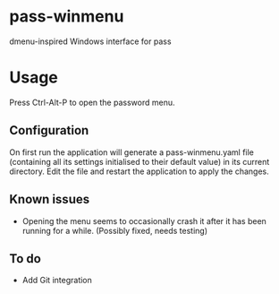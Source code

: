 # pass-winmenu
dmenu-inspired Windows interface for pass

# Usage

Press Ctrl-Alt-P to open the password menu.

## Configuration

On first run the application will generate a pass-winmenu.yaml file 
(containing all its settings initialised to their default value) in its current directory. 
Edit the file and restart the application to apply the changes.

## Known issues

- Opening the menu seems to occasionally crash it after it has been running for a while. (Possibly fixed, needs testing)

## To do

- Add Git integration
